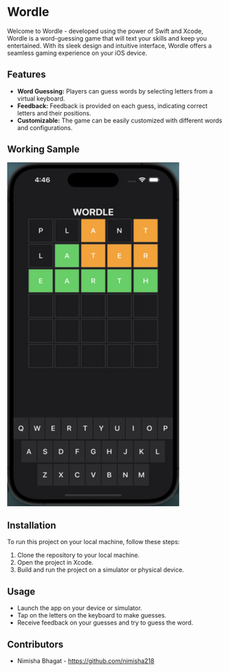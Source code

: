 # Wordle

Welcome to Wordle - developed using the power of Swift and Xcode, Wordle is a word-guessing game that will text your skills and keep you entertained. With its sleek design and intuitive interface, Wordle offers a seamless gaming experience on your iOS device. 

## Features

- **Word Guessing:** Players can guess words by selecting letters from a virtual keyboard.
- **Feedback:** Feedback is provided on each guess, indicating correct letters and their positions.
- **Customizable:** The game can be easily customized with different words and configurations.

## Working Sample

<img src="simulator.jpg" alt="Wordle Screenshot" width="400" height="800">


## Installation

To run this project on your local machine, follow these steps:

1. Clone the repository to your local machine.
2. Open the project in Xcode.
3. Build and run the project on a simulator or physical device.

## Usage

- Launch the app on your device or simulator.
- Tap on the letters on the keyboard to make guesses.
- Receive feedback on your guesses and try to guess the word.

## Contributors

- Nimisha Bhagat - https://github.com/nimisha218
